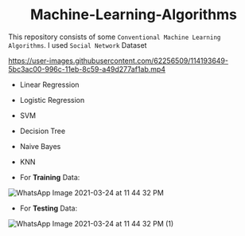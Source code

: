 # <h1 align = 'center'><b>Machine-Learning-Algorithms</b></h1>

This repository consists of some `Conventional Machine Learning Algorithms`. I used `Social Network` Dataset

https://user-images.githubusercontent.com/62256509/114193649-5bc3ac00-996c-11eb-8c59-a49d277af1ab.mp4


* Linear Regression
* Logistic Regression
* SVM
* Decision Tree
* Naive Bayes
* KNN

* For **Training** Data:

![WhatsApp Image 2021-03-24 at 11 44 32 PM](https://user-images.githubusercontent.com/62256509/112363431-7f93ba80-8cfb-11eb-98c7-39179f1a0632.jpeg)

* For **Testing** Data:

![WhatsApp Image 2021-03-24 at 11 44 32 PM (1)](https://user-images.githubusercontent.com/62256509/112363500-91755d80-8cfb-11eb-8594-17c443ea7afe.jpeg)
